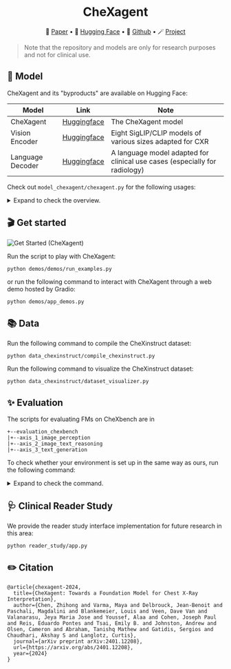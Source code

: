 <!-- markdownlint-disable first-line-h1 -->
<!-- markdownlint-disable html -->

<div align="center">
<h1>
  CheXagent
</h1>
</div>

<p align="center">
📝 <a href="https://arxiv.org/abs/2401.12208" target="_blank">Paper</a> • 🤗 <a href="https://huggingface.co/collections/StanfordAIMI/chexagent-and-its-byproducts-677bd19b15ed5fab582f288a/" target="_blank">Hugging Face</a> • 🧩 <a href="https://github.com/Stanford-AIMI/CheXagent" target="_blank">Github</a> • 🪄 <a href="https://stanford-aimi.github.io/chexagent.html" target="_blank">Project</a>
</p>

<div align="center">
</div>

> Note that the repository and models are only for research purposes and not for clinical use.

## 🤖 Model
CheXagent and its "byproducts" are available on Hugging Face:

| Model            | Link                                                                                                                 | Note                                                                       |
|------------------|----------------------------------------------------------------------------------------------------------------------|----------------------------------------------------------------------------|
| CheXagent        | [Huggingface](https://huggingface.co/StanfordAIMI/CheXagent-2-3b)                                                    | The CheXagent model                                                        |
| Vision Encoder   | [Huggingface](https://huggingface.co/collections/StanfordAIMI/chexagent-and-its-byproducts-677bd19b15ed5fab582f288a) | Eight SigLIP/CLIP models of various sizes adapted for CXR                  |
| Language Decoder | [Huggingface](https://huggingface.co/StanfordAIMI/RadPhi-2)                                                          | A language model adapted for clinical use cases (especially for radiology) |

Check out `model_chexagent/chexagent.py` for the following usages:

<details>
<summary>Expand to check the overview.</summary>

```python
class CheXagent:
    def generate(self, paths, prompt): ...
    def view_classification(self, path): ...
    def view_matching(self, paths): ...
    def binary_disease_classification(self, paths, disease_name): ...
    def disease_identification(self, paths, disease_names): ...
    def findings_generation(self, paths, indication): ...
    def findings_generation_section_by_section(self, paths): ...
    def image_text_matching(self, paths, text): ...
    def plot_image(self, path, response, save_path): ...
    def phrase_grounding(self, path, phrase, save_path): ...
    def abnormality_detection(self, path, disease_name, save_path): ...
    def chest_tube_detection(self, path, save_path): ...
    def rib_fracture_detection(self, path, save_path): ...
    def foreign_objects_detection(self, path, save_path): ...
    def temporal_image_classification(self, paths, disease_name): ...
    def findings_summarization(self, findings): ...
    def named_entity_recognition(self, text): ...
```

</details>

## 🎬 Get started
![Get Started (CheXagent)](assets/chexagent_intro.gif)

Run the script to play with CheXagent:
```shell
python demos/demos/run_examples.py
```
or run the following command to interact with CheXagent through a web demo hosted by Gradio:

```shell
python demos/app_demos.py
```

## 📚 Data

Run the following command to compile the CheXinstruct dataset:

```shell
python data_chexinstruct/compile_chexinstruct.py
```

Run the following command to visualize the CheXinstruct dataset:

```shell
python data_chexinstruct/dataset_visualizer.py
```

## ✨ Evaluation

The scripts for evaluating FMs on CheXbench are in

```shell
+--evaluation_chexbench
|+--axis_1_image_perception
|+--axis_2_image_text_reasoning
|+--axis_3_text_generation
```

To check whether your environment is set up in the same way as ours, run the following command:

<details>
<summary>Expand to check the command.</summary>

Run
```shell
python evaluation_chexbench/axis_3_text_generation/run_findings_generation.py
```
and the result should be close to the following

| Macro F1 (14) | Micro F1 (14) | Macro F1 (5) | Micro F1 (5) |  Avg |
|:-------------:|:-------------:|:------------:|:------------:|:----:|
|      44.9     |      58.0     |     55.3     |     62.5     | 55.2 |

</details>

## 🩺 Clinical Reader Study

We provide the reader study interface implementation for future research in this area:

```shell
python reader_study/app.py
```

## ✏️ Citation

```
@article{chexagent-2024,
  title={CheXagent: Towards a Foundation Model for Chest X-Ray Interpretation},
  author={Chen, Zhihong and Varma, Maya and Delbrouck, Jean-Benoit and Paschali, Magdalini and Blankemeier, Louis and Veen, Dave Van and Valanarasu, Jeya Maria Jose and Youssef, Alaa and Cohen, Joseph Paul and Reis, Eduardo Pontes and Tsai, Emily B. and Johnston, Andrew and Olsen, Cameron and Abraham, Tanishq Mathew and Gatidis, Sergios and Chaudhari, Akshay S and Langlotz, Curtis},
  journal={arXiv preprint arXiv:2401.12208},
  url={https://arxiv.org/abs/2401.12208},
  year={2024}
}
```
